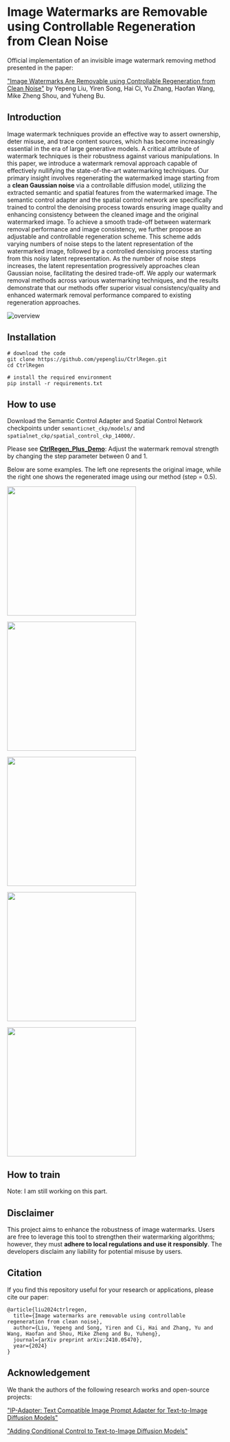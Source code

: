 # Image Watermarks are Removable using Controllable Regeneration from Clean Noise

Official implementation of an invisible image watermark removing method presented in the paper:

["Image Watermarks Are Removable using Controllable Regeneration from Clean Noise"](https://arxiv.org/abs/2410.05470) by Yepeng Liu, Yiren Song, Hai Ci, Yu Zhang, Haofan Wang, Mike Zheng Shou, and Yuheng Bu.

## Introduction

Image watermark techniques provide an effective way to assert ownership, deter misuse, and trace content sources, which has become increasingly essential in the era of large generative models. A critical attribute of watermark techniques is their robustness against various manipulations. In this paper, we introduce a watermark removal approach capable of effectively nullifying the state-of-the-art watermarking techniques. Our primary insight involves regenerating the watermarked image starting from a **clean Gaussian noise** via a controllable diffusion model, utilizing the extracted semantic and spatial features from the watermarked image. The semantic control adapter and the spatial control network are specifically trained to control the denoising process towards ensuring image quality and enhancing consistency between the cleaned image and the original watermarked image. To achieve a smooth trade-off between watermark removal performance and image consistency, we further propose an adjustable and controllable regeneration scheme. This scheme adds varying numbers of noise steps to the latent representation of the watermarked image, followed by a controlled denoising process starting from this noisy latent representation. As the number of noise steps increases, the latent representation progressively approaches clean Gaussian noise, facilitating the desired trade-off. We apply our watermark removal methods across various watermarking techniques, and the results demonstrate that our methods offer superior visual consistency/quality and enhanced watermark removal performance compared to existing regeneration approaches.


![overview](https://github.com/user-attachments/assets/0776782c-e5d7-4fea-9600-c3ec6f58c812)


## Installation
```
# download the code
git clone https://github.com/yepengliu/CtrlRegen.git
cd CtrlRegen

# install the required environment
pip install -r requirements.txt
```

## How to use
Download the Semantic Control Adapter and Spatial Control Network checkpoints under `semanticnet_ckp/models/` and `spatialnet_ckp/spatial_control_ckp_14000/`.

Please see [**CtrlRegen_Plus_Demo**](ctrlregen_plus_demo.ipynb): Adjust the watermark removal strength by changing the step parameter between 0 and 1.

Below are some examples. The left one represents the original image, while the right one shows the regenerated image using our method (step = 0.5).

<p><img src="https://github.com/user-attachments/assets/7a112970-d60d-4760-80d9-a4f42f905526" width="300"></p>

<p><img src="https://github.com/user-attachments/assets/1dcbbdc5-d2f4-4de6-b064-b5ffc1a45ccd" width="300"></p>

<p><img src="https://github.com/user-attachments/assets/768a0fcb-ba72-4242-bf0e-579c11b3558a" width="300"></p>

<p><img src="https://github.com/user-attachments/assets/e83a07da-0a74-40e4-aa43-d256f7fdb3ad" width="300"></p>

<p><img src="https://github.com/user-attachments/assets/93295f22-e264-48ce-afc7-35c59b3256e7" width="300"></p>

## How to train

Note: I am still working on this part.

## Disclaimer
This project aims to enhance the robustness of image watermarks. Users are free to leverage this tool to strengthen their watermarking algorithms; however, they must **adhere to local regulations and use it responsibly**. The developers disclaim any liability for potential misuse by users.

## Citation
If you find this repository useful for your research or applications, please cite our paper:
```
@article{liu2024ctrlregen,
  title={Image watermarks are removable using controllable regeneration from clean noise},
  author={Liu, Yepeng and Song, Yiren and Ci, Hai and Zhang, Yu and Wang, Haofan and Shou, Mike Zheng and Bu, Yuheng},
  journal={arXiv preprint arXiv:2410.05470},
  year={2024}
}
```

## Acknowledgement
We thank the authors of the following research works and open-source projects:

["IP-Adapter: Text Compatible Image Prompt Adapter for Text-to-Image Diffusion Models"](https://github.com/tencent-ailab/IP-Adapter)

["Adding Conditional Control to Text-to-Image Diffusion Models"](https://github.com/lllyasviel/ControlNet?tab=readme-ov-file)


